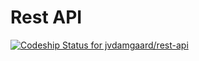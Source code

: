 # Rest API

[ ![Codeship Status for jvdamgaard/rest-api](https://www.codeship.io/projects/cb08b870-902e-0131-5793-325d0746b527/status?branch=master)](https://www.codeship.io/projects/16269)

